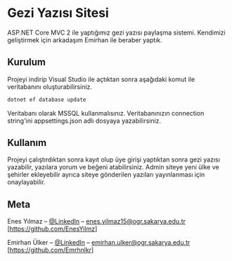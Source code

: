 # Gezi Yazısı Sitesi

ASP.NET Core MVC 2 ile yaptığımız gezi yazısı paylaşma sistemi. 
Kendimizi geliştirmek için arkadaşım Emirhan ile beraber yaptık.

## Kurulum

Projeyi indirip Visual Studio ile açtıktan sonra aşağıdaki komut ile veritabanını oluşturabilirsiniz.

```sh
dotnet ef database update
```

Veritabanı olarak MSSQL kullanmalısınız. Veritabanınızın connection string'ini appsettings.json adlı dosyaya yazabilirsiniz.

## Kullanım

Projeyi çalıştırdıktan sonra kayıt olup üye girişi yaptıktan sonra gezi yazısı yazabilir, yazılara yorum ve beğeni atabilirsiniz.
Admin siteye yeni ülke ve şehirler ekleyebilir ayrıca siteye gönderilen yazıları yayınlanması için onaylayabilir.

## Meta

Enes Yılmaz – [@LinkedIn](https://www.linkedin.com/in/enes-ylmz/) – enes.yilmaz15@ogr.sakarya.edu.tr
[https://github.com/EnesYilmz]

Emirhan Ülker – [@LinkedIn](https://www.linkedin.com/in/emir-%C3%BClker-21b33416a/) – emirhan.ulker@ogr.sakarya.edu.tr
[https://github.com/Emrhnlkr]
